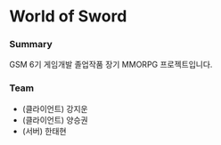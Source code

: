 # World of Sword


### Summary
GSM 6기 게임개발 졸업작품 장기 MMORPG 프로젝트입니다. <br>

### Team
- (클라이언트) 강지운
- (클라이언트) 양승권
- (서버) 한태현
